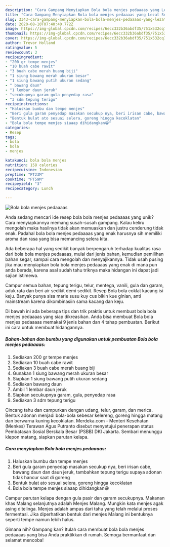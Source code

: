 ```yaml
---
description: "Cara Gampang Menyiapkan Bola bola menjes pedaaaas yang Lezat Sekali"
title: "Cara Gampang Menyiapkan Bola bola menjes pedaaaas yang Lezat Sekali"
slug: 3343-cara-gampang-menyiapkan-bola-bola-menjes-pedaaaas-yang-lezat-sekali
date: 2020-08-10T07:40:40.772Z
image: https://img-global.cpcdn.com/recipes/6ecc332b36abdf35/751x532cq70/bola-bola-menjes-pedaaaas-foto-resep-utama.jpg
thumbnail: https://img-global.cpcdn.com/recipes/6ecc332b36abdf35/751x532cq70/bola-bola-menjes-pedaaaas-foto-resep-utama.jpg
cover: https://img-global.cpcdn.com/recipes/6ecc332b36abdf35/751x532cq70/bola-bola-menjes-pedaaaas-foto-resep-utama.jpg
author: Trevor Holland
ratingvalue: 5
reviewcount: 3
recipeingredient:
- "200 gr tempe menjes"
- "10 buah cabe rawit"
- "3 buah cabe merah buang biji"
- "1 siung bawang merah ukuran besar"
- "1 siung bawang putih ukuran sedang"
- " bawang daun"
- "1 lembar daun jeruk"
- "secukupnya garam gula penyedap rasa"
- "3 sdm tepung terigu"
recipeinstructions:
- "Haluskan bumbu dan tempe menjes"
- "Beri gula garam penyedap masakan secukup nya, beri irisan cabe, bawang daun dan daun jeruk, tambahkan tepung terigu supaya adonan tidak hancur saat di goreng"
- "Bentuk bulat ato sesuai selera, goreng hingga kecoklatan"
- "Bola bola tempe menjes siaaap dihidangkan😀"
categories:
- Resep
tags:
- bola
- bola
- menjes

katakunci: bola bola menjes 
nutrition: 158 calories
recipecuisine: Indonesian
preptime: "PT23M"
cooktime: "PT59M"
recipeyield: "3"
recipecategory: Lunch

---
```



![Bola bola menjes pedaaaas](https://img-global.cpcdn.com/recipes/6ecc332b36abdf35/751x532cq70/bola-bola-menjes-pedaaaas-foto-resep-utama.jpg)

Anda sedang mencari ide resep bola bola menjes pedaaaas yang unik? Cara menyiapkannya memang susah-susah gampang. Kalau keliru mengolah maka hasilnya tidak akan memuaskan dan justru cenderung tidak enak. Padahal bola bola menjes pedaaaas yang enak harusnya sih memiliki aroma dan rasa yang bisa memancing selera kita.

Ada beberapa hal yang sedikit banyak berpengaruh terhadap kualitas rasa dari bola bola menjes pedaaaas, mulai dari jenis bahan, kemudian pemilihan bahan segar, sampai cara mengolah dan menyajikannya. Tidak usah pusing jika mau menyiapkan bola bola menjes pedaaaas yang enak di mana pun anda berada, karena asal sudah tahu triknya maka hidangan ini dapat jadi sajian istimewa.

Campur semua bahan, tepung terigu, telur, mentega, vanili, gula dan garam, aduk rata dan beri air sedikit demi sedikit. Resep Bola bola coklat kacang isi keju. Banyak punya sisa marie susu kuy cus bikin kue ginian, anti mainstream karena dikombinasiin sama kacang dan keju.


Di bawah ini ada beberapa tips dan trik praktis untuk membuat bola bola menjes pedaaaas yang siap dikreasikan. Anda bisa membuat Bola bola menjes pedaaaas memakai 9 jenis bahan dan 4 tahap pembuatan. Berikut ini cara untuk membuat hidangannya.

<!--inarticleads1-->

##### Bahan-bahan dan bumbu yang digunakan untuk pembuatan Bola bola menjes pedaaaas:

1. Sediakan 200 gr tempe menjes
1. Sediakan 10 buah cabe rawit
1. Sediakan 3 buah cabe merah buang biji
1. Gunakan 1 siung bawang merah ukuran besar
1. Siapkan 1 siung bawang putih ukuran sedang
1. Sediakan  bawang daun
1. Ambil 1 lembar daun jeruk
1. Siapkan secukupnya garam, gula, penyedap rasa
1. Sediakan 3 sdm tepung terigu


Cincang tahu dan campurkan dengan udang, telur, garam, dan merica. Bentuk adonan menjadi bola-bola sebesar kelereng, goreng hingga matang dan berwarna kuning kecoklatan. Merdeka.com - Menteri Kesehatan (Menkes) Terawan Agus Putranto disebut menyetujui penerapan status Pembatasan Sosial Berskala Besar (PSBB) DKI Jakarta. Sembari menunggu klepon matang, siapkan parutan kelapa. 

<!--inarticleads2-->

##### Cara menyiapkan Bola bola menjes pedaaaas:

1. Haluskan bumbu dan tempe menjes
1. Beri gula garam penyedap masakan secukup nya, beri irisan cabe, bawang daun dan daun jeruk, tambahkan tepung terigu supaya adonan tidak hancur saat di goreng
1. Bentuk bulat ato sesuai selera, goreng hingga kecoklatan
1. Bola bola tempe menjes siaaap dihidangkan😀


Campur parutan kelapa dengan gula pasir dan garam secukupnya. Makanan khas Malang selanjutnya adalah Menjes Malang. Mungkin kata menjes agak asing ditelinga. Menjes adalah ampas dari tahu yang telah melalui proses fermentasi. Jika diperhatikan bentuk dari menjes Malang ini bentuknya seperti tempe namun lebih halus. 

Gimana nih? Gampang kan? Itulah cara membuat bola bola menjes pedaaaas yang bisa Anda praktikkan di rumah. Semoga bermanfaat dan selamat mencoba!
